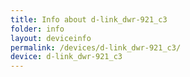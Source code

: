 ```yaml
---
title: Info about d-link_dwr-921_c3
folder: info
layout: deviceinfo
permalink: /devices/d-link_dwr-921_c3/
device: d-link_dwr-921_c3
---
```

